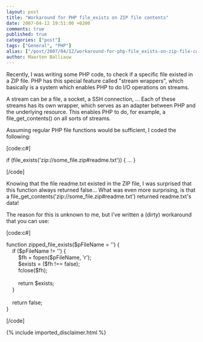 ```yaml
---
layout: post
title: "Workaround for PHP file_exists on ZIP file contents"
date: 2007-04-12 19:51:00 +0200
comments: true
published: true
categories: ["post"]
tags: ["General", "PHP"]
alias: ["/post/2007/04/12/workaround-for-php-file_exists-on-zip-file-contents.aspx"]
author: Maarten Balliauw
---
```

<p>Recently, I was writing some PHP code, to check if a specific file existed in a ZIP file. PHP has this special feature called "stream wrappers", which basically is a system which enables PHP to do I/O operations on streams.</p>
<p>A stream can be a file, a socket, a SSH connection, ... Each of these streams has its own wrapper, which serves as an adapter between PHP and the underlying resource. This enables PHP to do, for example, a file_get_contents() on all sorts of streams.</p>
<p>Assuming regular PHP file functions would be sufficient, I coded the following:</p>
<p>[code:c#]</p>
<p>if (file_exists('zip://some_file.zip#readme.txt')) { ... }</p>
<p>[/code]</p>
<p>Knowing that the file readme.txt existed in the ZIP file, I was surprised that this function always returned false... What was even more surprising, is that a file_get_contents('zip://some_file.zip#readme.txt') returned readme.txt's data!</p>
<p>The reason for this is unknown to me, but I've written a (dirty) workaround that you can use:</p>
<p>[code:c#]</p>
<p>function zipped_file_exists($pFileName = '') {<br />&nbsp;&nbsp;&nbsp; if ($pFileName != '') {<br />&nbsp;&nbsp;&nbsp; &nbsp;&nbsp;&nbsp; $fh = fopen($pFileName, 'r');<br />&nbsp;&nbsp;&nbsp; &nbsp;&nbsp;&nbsp; $exists = ($fh !== false);<br />&nbsp;&nbsp;&nbsp; &nbsp;&nbsp;&nbsp; fclose($fh);<br /><br />&nbsp;&nbsp;&nbsp; &nbsp;&nbsp;&nbsp; return $exists;<br />&nbsp;&nbsp;&nbsp; }<br /><br />&nbsp;&nbsp;&nbsp; return false;<br />}</p>
<p>[/code]</p>
{% include imported_disclaimer.html %}
